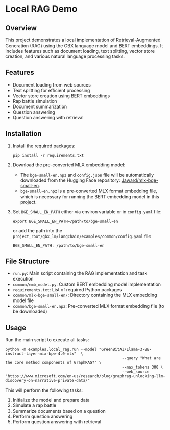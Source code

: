 # Local RAG Demo

## Overview

This project demonstrates a local implementation of Retrieval-Augmented Generation (RAG) using the GBX language model and BERT embeddings. It includes features such as document loading, text splitting, vector store creation, and various natural language processing tasks.

## Features

- Document loading from web sources
- Text splitting for efficient processing
- Vector store creation using BERT embeddings
- Rap battle simulation
- Document summarization
- Question answering
- Question answering with retrieval

## Installation

1. Install the required packages:
   ```
   pip install -r requirements.txt
   ```

2. Download the pre-converted MLX embedding model:
   - The `bge-small-en.npz` and `config.json` file will be automatically downloaded from the Hugging Face repository: [Jaward/mlx-bge-small-en](https://huggingface.co/Jaward/mlx-bge-small-en).
   - `bge-small-en.npz` is a pre-converted MLX format embedding file, which is necessary for running the BERT embedding model in this project.

3. Set `BGE_SMALL_EN_PATH` either via environ variable or in `config.yaml` file:
   ```
   export BGE_SMALL_EN_PATH=/path/to/bge-small-en
   ```
   or add the path into the `project_root/gbx_lm/langchain/examples/common/config.yaml` file
   ```
   BGE_SMALL_EN_PATH: /path/to/bge-small-en
   ```

## File Structure

- `run.py`: Main script containing the RAG implementation and task execution
- `common/emb_model.py`: Custom BERT embedding model implementation
- `requirements.txt`: List of required Python packages
- `common/mlx-bge-small-en/`: Directory containing the MLX embedding model file
- `common/bge-small-en.npz`: Pre-converted MLX format embedding file (to be downloaded)

## Usage

Run the main script to execute all tasks:

```
python -m examples.local_rag.run --model "GreenBitAI/Llama-3-8B-instruct-layer-mix-bpw-4.0-mlx"  \
                                                   --query "What are the core method components of GraphRAG?" \
                                                   --max_tokens 300 \
                                                   --web_source "https://www.microsoft.com/en-us/research/blog/graphrag-unlocking-llm-discovery-on-narrative-private-data/"
```

This will perform the following tasks:
1. Initialize the model and prepare data
2. Simulate a rap battle
3. Summarize documents based on a question
4. Perform question answering
5. Perform question answering with retrieval